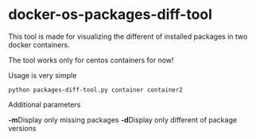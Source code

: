 # docker-os-packages-diff-tool

<p>This tool is made for visualizing the different of installed packages in two docker containers.<p>
<p>The tool works only for centos containers for now!</p>
<p>Usage is very simple</p>

```Shell
python packages-diff-tool.py container container2
```

<p>Additional parameters</p>
<b>-m</b><span>Display only missing packages</span>
<b>-d</b><span>Display only different of package versions</span>
